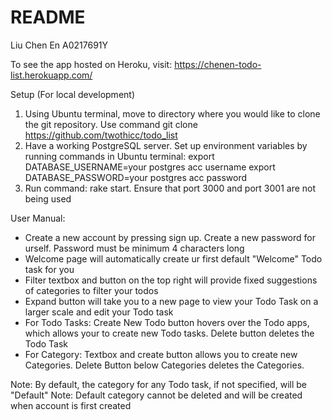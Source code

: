 # README

Liu Chen En
A0217691Y

To see the app hosted on Heroku, visit:
https://chenen-todo-list.herokuapp.com/

Setup (For local development)
1.	Using Ubuntu terminal, move to directory where you would like to clone the git repository. Use command git clone https://github.com/twothicc/todo_list
2.	Have a working PostgreSQL server. Set up environment variables by running commands in Ubuntu terminal: 
export DATABASE_USERNAME=your postgres acc username
export DATABASE_PASSWORD=your postgres acc password
3.	Run command: rake start. Ensure that port 3000 and port 3001 are not being used

User Manual:
- Create a new account by pressing sign up. Create a new password for urself. Password must be minimum 4 characters long
- Welcome page will automatically create ur first default "Welcome" Todo task for you
- Filter textbox and button on the top right will provide fixed suggestions of categories to filter your todos
- Expand button will take you to a new page to view your Todo Task on a larger scale and edit your Todo task
- For Todo Tasks: Create New Todo button hovers over the Todo apps, which allows your to create new Todo tasks. Delete button deletes the Todo Task
- For Category: Textbox and create button allows you to create new Categories. Delete Button below Categories deletes the Categories.

Note: By default, the category for any Todo task, if not specified, will be "Default"
Note: Default category cannot be deleted and will be created when account is first created


